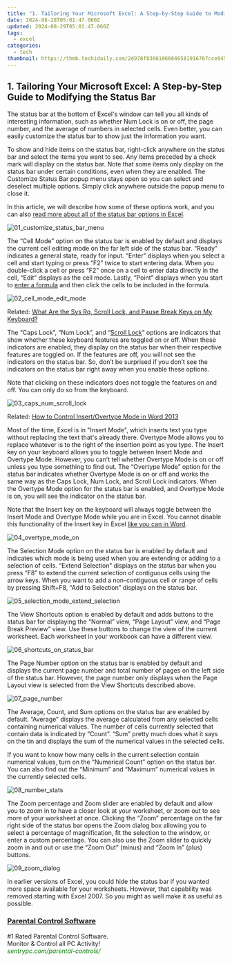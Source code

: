 ```yaml
---
title: "1. Tailoring Your Microsoft Excel: A Step-by-Step Guide to Modifying the Status Bar"
date: 2024-08-28T05:01:47.060Z
updated: 2024-08-29T05:01:47.060Z
tags:
  - excel
categories:
  - tech
thumbnail: https://thmb.techidaily.com/2d978f83661066646581916767cce9455414cb9d5d96eedafaf817e164937e77.jpg
---
```


## 1. Tailoring Your Microsoft Excel: A Step-by-Step Guide to Modifying the Status Bar

The status bar at the bottom of Excel's window can tell you all kinds of interesting information, such as whether Num Lock is on or off, the page number, and the average of numbers in selected cells. Even better, you can easily customize the status bar to show just the information you want.

 To show and hide items on the status bar, right-click anywhere on the status bar and select the items you want to see. Any items preceded by a check mark will display on the status bar. Note that some items only display on the status bar under certain conditions, even when they are enabled. The Customize Status Bar popup menu stays open so you can select and deselect multiple options. Simply click anywhere outside the popup menu to close it.

 In this article, we will describe how some of these options work, and you can also [read more about all of the status bar options in Excel](https://support.office.com/en-US/article/Excel-status-bar-options-6055ECD9-E20F-4A7A-A611-4481BD488C55).

![01_customize_status_bar_menu](https://static1.howtogeekimages.com/wordpress/wp-content/uploads/2016/03/01_customize_status_bar_menu.png) 

 The “Cell Mode” option on the status bar is enabled by default and displays the current cell editing mode on the far left side of the status bar. “Ready” indicates a general state, ready for input. “Enter” displays when you select a cell and start typing or press “F2” twice to start entering data. When you double-click a cell or press “F2” once on a cell to enter data directly in the cell, “Edit” displays as the cell mode. Lastly, “Point” displays when you start to [enter a formula](https://extra-resources.techidaily.com/2024-approved-crafting-visuals-in-ae-selecting-excellent-plugin-choices/) and then click the cells to be included in the formula.

![02_cell_mode_edit_mode](https://static1.howtogeekimages.com/wordpress/wp-content/uploads/2016/03/02_cell_mode_edit_mode.png) 

Related: [What Are the Sys Rq, Scroll Lock, and Pause Break Keys on My Keyboard?](https://tech-haven.techidaily.com/revolutionize-your-social-presence-write-stellar-posts-with-chatgpts-help/) 

 The “Caps Lock”, “Num Lock”, and “[Scroll Lock](https://tech-haven.techidaily.com/revolutionize-your-social-presence-write-stellar-posts-with-chatgpts-help/)” options are indicators that show whether these keyboard features are toggled on or off. When these indicators are enabled, they display on the status bar when their respective features are toggled on. If the features are off, you will not see the indicators on the status bar. So, don’t be surprised if you don’t see the indicators on the status bar right away when you enable these options.

 Note that clicking on these indicators does not toggle the features on and off. You can only do so from the keyboard.

![03_caps_num_scroll_lock](https://static1.howtogeekimages.com/wordpress/wp-content/uploads/2016/03/03_caps_num_scroll_lock.png) 

Related: [How to Control Insert/Overtype Mode in Word 2013](https://some-techniques.techidaily.com/in-2024-harness-the-potential-of-iphone-burst-photography/) 

 Most of the time, Excel is in "Insert Mode", which inserts text you type without replacing the text that's already there. Overtype Mode allows you to replace whatever is to the right of the insertion point as you type. The Insert key on your keyboard allows you to toggle between Insert Mode and Overtype Mode. However, you can’t tell whether Overtype Mode is on or off unless you type something to find out. The “Overtype Mode” option for the status bar indicates whether Overtype Mode is on or off and works the same way as the Caps Lock, Num Lock, and Scroll Lock indicators. When the Overtype Mode option for the status bar is enabled, and Overtype Mode is on, you will see the indicator on the status bar.

 Note that the Insert key on the keyboard will always toggle between the Insert Mode and Overtype Mode while you are in Excel. You cannot disable this functionality of the Insert key in Excel [like you can in Word](https://buynow-info.techidaily.com/choosing-the-perfect-iphone-for-serious-gamers/).

![04_overtype_mode_on](https://static1.howtogeekimages.com/wordpress/wp-content/uploads/2016/03/04_overtype_mode_on.png) 

 The Selection Mode option on the status bar is enabled by default and indicates which mode is being used when you are extending or adding to a selection of cells. “Extend Selection” displays on the status bar when you press “F8” to extend the current selection of contiguous cells using the arrow keys. When you want to add a non-contiguous cell or range of cells by pressing Shift+F8, “Add to Selection” displays on the status bar.

![05_selection_mode_extend_selection](https://static1.howtogeekimages.com/wordpress/wp-content/uploads/2016/03/05_selection_mode_extend_selection.png) 

 The View Shortcuts option is enabled by default and adds buttons to the status bar for displaying the “Normal” view, “Page Layout” view, and “Page Break Preview” view. Use these buttons to change the view of the current worksheet. Each worksheet in your workbook can have a different view.

![06_shortcuts_on_status_bar](https://static1.howtogeekimages.com/wordpress/wp-content/uploads/2016/03/06_shortcuts_on_status_bar.png) 

 The Page Number option on the status bar is enabled by default and displays the current page number and total number of pages on the left side of the status bar. However, the page number only displays when the Page Layout view is selected from the View Shortcuts described above.

![07_page_number](https://static1.howtogeekimages.com/wordpress/wp-content/uploads/2016/03/07_page_number.png) 

 The Average, Count, and Sum options on the status bar are enabled by default. “Average” displays the average calculated from any selected cells containing numerical values. The number of cells currently selected that contain data is indicated by “Count”. “Sum” pretty much does what it says on the tin and displays the sum of the numerical values in the selected cells.

 If you want to know how many cells in the current selection contain numerical values, turn on the “Numerical Count” option on the status bar. You can also find out the “Minimum” and “Maximum” numerical values in the currently selected cells.

![08_number_stats](https://static1.howtogeekimages.com/wordpress/wp-content/uploads/2016/03/08_number_stats.png) 

 The Zoom percentage and Zoom slider are enabled by default and allow you to zoom in to have a closer look at your worksheet, or zoom out to see more of your worksheet at once. Clicking the “Zoom” percentage on the far right side of the status bar opens the Zoom dialog box allowing you to select a percentage of magnification, fit the selection to the window, or enter a custom percentage. You can also use the Zoom slider to quickly zoom in and out or use the “Zoom Out” (minus) and “Zoom In” (plus) buttons.

![09_zoom_dialog](https://static1.howtogeekimages.com/wordpress/wp-content/uploads/2016/03/09_zoom_dialog.png) 

 In earlier versions of Excel, you could hide the status bar if you wanted more space available for your worksheets. However, that capability was removed starting with Excel 2007\. So you might as well make it as useful as possible.

<ins class="adsbygoogle"
     style="display:block"
     data-ad-format="autorelaxed"
     data-ad-client="ca-pub-7571918770474297"
     data-ad-slot="1223367746"></ins>



<ins class="adsbygoogle"
     style="display:block"
     data-ad-client="ca-pub-7571918770474297"
     data-ad-slot="8358498916"
     data-ad-format="auto"
     data-full-width-responsive="true"></ins>



<!-- affiliate ads begin -->
<h3 id="200610"><a href="https://sentrypc.7eer.net/c/5597632/200610/3022">Parental Control Software</a></h3>
<span class="text-ad-content">
	#1 Rated Parental Control Software.<br/>
	Monitor & Control all PC Activity!<br/>
		<cite style="color:green">sentrypc.com/parental-controls/</cite>
	</span><img height="0" width="0" src="https://sentrypc.7eer.net/i/5597632/200610/3022" style="position:absolute;visibility:hidden;" border="0" />
<!-- affiliate ads end -->